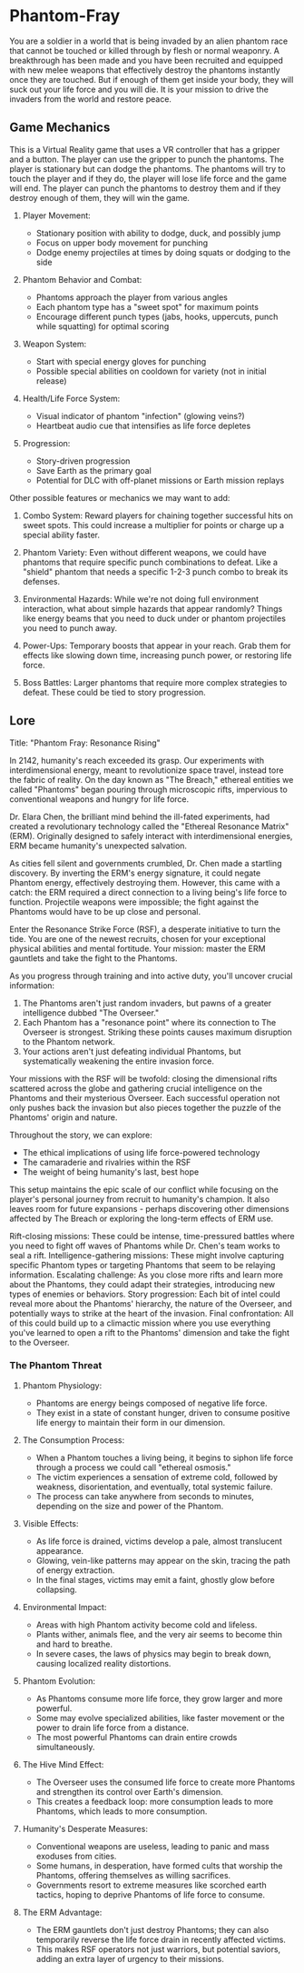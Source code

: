 # Phantom-Fray

You are a soldier in a world that is being invaded by an alien phantom race that cannot be touched or killed through by flesh or normal weaponry. A breakthrough has been made and you have been recruited and equipped with new melee weapons that effectively destroy the phantoms instantly once they are touched. But if enough of them get inside your body, they will suck out your life force and you will die. It is your mission to drive the invaders from the world and restore peace.

## Game Mechanics

This is a Virtual Reality game that uses a VR controller that has a gripper and a button. The player can use the gripper to punch the phantoms. The player is stationary but can dodge the phantoms. The phantoms will try to touch the player and if they do, the player will lose life force and the game will end. The player can punch the phantoms to destroy them and if they destroy enough of them, they will win the game.

1. Player Movement:
   - Stationary position with ability to dodge, duck, and possibly jump
   - Focus on upper body movement for punching
   - Dodge enemy projectiles at times by doing squats or dodging to the side

2. Phantom Behavior and Combat:
   - Phantoms approach the player from various angles
   - Each phantom type has a "sweet spot" for maximum points
   - Encourage different punch types (jabs, hooks, uppercuts, punch while squatting) for optimal scoring

3. Weapon System:
   - Start with special energy gloves for punching
   - Possible special abilities on cooldown for variety (not in initial release)

4. Health/Life Force System:
   - Visual indicator of phantom "infection" (glowing veins?)
   - Heartbeat audio cue that intensifies as life force depletes

5. Progression:
   - Story-driven progression
   - Save Earth as the primary goal
   - Potential for DLC with off-planet missions or Earth mission replays

Other possible features or mechanics we may want to add:

1. Combo System: Reward players for chaining together successful hits on sweet spots. This could increase a multiplier for points or charge up a special ability faster.

2. Phantom Variety: Even without different weapons, we could have phantoms that require specific punch combinations to defeat. Like a "shield" phantom that needs a specific 1-2-3 punch combo to break its defenses.

3. Environmental Hazards: While we're not doing full environment interaction, what about simple hazards that appear randomly? Things like energy beams that you need to duck under or phantom projectiles you need to punch away.

4. Power-Ups: Temporary boosts that appear in your reach. Grab them for effects like slowing down time, increasing punch power, or restoring life force.

5. Boss Battles: Larger phantoms that require more complex strategies to defeat. These could be tied to story progression.

## Lore

Title: "Phantom Fray: Resonance Rising"

In 2142, humanity's reach exceeded its grasp. Our experiments with interdimensional energy, meant to revolutionize space travel, instead tore the fabric of reality. On the day known as "The Breach," ethereal entities we called "Phantoms" began pouring through microscopic rifts, impervious to conventional weapons and hungry for life force.

Dr. Elara Chen, the brilliant mind behind the ill-fated experiments, had created a revolutionary technology called the "Ethereal Resonance Matrix" (ERM). Originally designed to safely interact with interdimensional energies, ERM became humanity's unexpected salvation.

As cities fell silent and governments crumbled, Dr. Chen made a startling discovery. By inverting the ERM's energy signature, it could negate Phantom energy, effectively destroying them. However, this came with a catch: the ERM required a direct connection to a living being's life force to function. Projectile weapons were impossible; the fight against the Phantoms would have to be up close and personal.

Enter the Resonance Strike Force (RSF), a desperate initiative to turn the tide. You are one of the newest recruits, chosen for your exceptional physical abilities and mental fortitude. Your mission: master the ERM gauntlets and take the fight to the Phantoms.

As you progress through training and into active duty, you'll uncover crucial information:

1. The Phantoms aren't just random invaders, but pawns of a greater intelligence dubbed "The Overseer."
2. Each Phantom has a "resonance point" where its connection to The Overseer is strongest. Striking these points causes maximum disruption to the Phantom network.
3. Your actions aren't just defeating individual Phantoms, but systematically weakening the entire invasion force.

Your missions with the RSF will be twofold: closing the dimensional rifts scattered across the globe and gathering crucial intelligence on the Phantoms and their mysterious Overseer. Each successful operation not only pushes back the invasion but also pieces together the puzzle of the Phantoms' origin and nature.

Throughout the story, we can explore:
- The ethical implications of using life force-powered technology
- The camaraderie and rivalries within the RSF
- The weight of being humanity's last, best hope

This setup maintains the epic scale of our conflict while focusing on the player's personal journey from recruit to humanity's champion. It also leaves room for future expansions - perhaps discovering other dimensions affected by The Breach or exploring the long-term effects of ERM use.

Rift-closing missions: These could be intense, time-pressured battles where you need to fight off waves of Phantoms while Dr. Chen's team works to seal a rift.
Intelligence-gathering missions: These might involve capturing specific Phantom types or targeting Phantoms that seem to be relaying information.
Escalating challenge: As you close more rifts and learn more about the Phantoms, they could adapt their strategies, introducing new types of enemies or behaviors.
Story progression: Each bit of intel could reveal more about the Phantoms' hierarchy, the nature of the Overseer, and potentially ways to strike at the heart of the invasion.
Final confrontation: All of this could build up to a climactic mission where you use everything you've learned to open a rift to the Phantoms' dimension and take the fight to the Overseer.

### The Phantom Threat

1. Phantom Physiology:
   - Phantoms are energy beings composed of negative life force.
   - They exist in a state of constant hunger, driven to consume positive life energy to maintain their form in our dimension.

2. The Consumption Process:
   - When a Phantom touches a living being, it begins to siphon life force through a process we could call "ethereal osmosis."
   - The victim experiences a sensation of extreme cold, followed by weakness, disorientation, and eventually, total systemic failure.
   - The process can take anywhere from seconds to minutes, depending on the size and power of the Phantom.

3. Visible Effects:
   - As life force is drained, victims develop a pale, almost translucent appearance.
   - Glowing, vein-like patterns may appear on the skin, tracing the path of energy extraction.
   - In the final stages, victims may emit a faint, ghostly glow before collapsing.

4. Environmental Impact:
   - Areas with high Phantom activity become cold and lifeless.
   - Plants wither, animals flee, and the very air seems to become thin and hard to breathe.
   - In severe cases, the laws of physics may begin to break down, causing localized reality distortions.

5. Phantom Evolution:
   - As Phantoms consume more life force, they grow larger and more powerful.
   - Some may evolve specialized abilities, like faster movement or the power to drain life force from a distance.
   - The most powerful Phantoms can drain entire crowds simultaneously.

6. The Hive Mind Effect:
   - The Overseer uses the consumed life force to create more Phantoms and strengthen its control over Earth's dimension.
   - This creates a feedback loop: more consumption leads to more Phantoms, which leads to more consumption.

7. Humanity's Desperate Measures:
   - Conventional weapons are useless, leading to panic and mass exoduses from cities.
   - Some humans, in desperation, have formed cults that worship the Phantoms, offering themselves as willing sacrifices.
   - Governments resort to extreme measures like scorched earth tactics, hoping to deprive Phantoms of life force to consume.

8. The ERM Advantage:
   - The ERM gauntlets don't just destroy Phantoms; they can also temporarily reverse the life force drain in recently affected victims.
   - This makes RSF operators not just warriors, but potential saviors, adding an extra layer of urgency to their missions.
